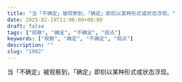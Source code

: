```yaml
---
title: "当「不确定」被观察到，「确定」即刻以某种形式或状态浮现。"
date: 2025-02-19T11:06:09+08:00
draft: false
tags: ["观察", "确定", "不确定", "观点"]
keywords: ["观察", "确定", "不确定", "观点"]
description: ""
slug: "1902"
---
```


当「不确定」被观察到，「确定」即刻以某种形式或状态浮现。
